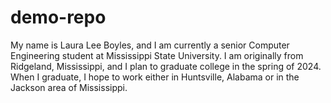 # demo-repo

My name is Laura Lee Boyles, and I am currently a senior Computer Engineering student at Mississippi State University. I am originally from Ridgeland, Mississippi, and I plan to graduate college in the spring of 2024. When I graduate, I hope to work either in Huntsville, Alabama or in the Jackson area of Mississippi.
